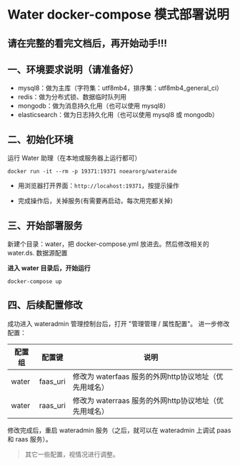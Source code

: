 # Water docker-compose 模式部署说明

## 请在完整的看完文档后，再开始动手!!!

## 一、环境要求说明（请准备好）

* mysql8：做为主库（字符集：utf8mb4，排序集：utf8mb4_general_ci）
* redis：做为分布式锁、数据临时队列用
* mongodb：做为消息持久化用（也可以使用 mysql8）
* elasticsearch：做为日志持久化用（也可以使用 mysql8 或 mongodb）

## 二、初始化环境

运行 Water 助理（在本地或服务器上运行都可）

```shell 
docker run -it --rm -p 19371:19371 noearorg/wateraide
```

* 用浏览器打开界面：`http://locahost:19371`，按提示操作

* 完成操作后，关掉服务(有需要再启动，每次用完都关掉)

## 三、开始部署服务

新建个目录：water，把 docker-compose.yml 放进去。然后修改相关的 water.ds. 数据源配置

**进入 water 目录后，开始运行**

```shell
docker-compose up
```

## 四、后续配置修改

成功进入 wateradmin 管理控制台后，打开 "管理管理 / 属性配置"。 进一步修改配置：

| 配置组 | 配置键 | 说明 |
| -------- | -------- | -------- |
| water     | faas_uri     | 修改为 waterfaas 服务的外网http协议地址（优先用域名）     |
| water     | raas_uri     | 修改为 waterraas 服务的外网http协议地址（优先用域名）     |

修改完成后，重启 wateradmin 服务（之后，就可以在 wateradmin 上调试 paas 和 raas 服务）。

> 其它一些配置，视情况进行调整。
